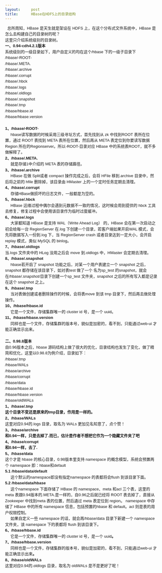 ```yaml
---
layout:     post
title:      HBase在HDFS上的目录结构
---
```

<div id="article_content" class="article_content clearfix csdn-tracking-statistics" data-pid="blog" data-mod="popu_307" data-dsm="post">
								            <link rel="stylesheet" href="https://csdnimg.cn/release/phoenix/template/css/ck_htmledit_views-f76675cdea.css">
						<div class="htmledit_views" id="content_views">
                
<div style="font-family:Verdana, Geneva, Arial, Helvetica, sans-serif;font-size:13px;line-height:19.5px;">
  总所周知，HBase 是天生就是架设在 HDFS 上，在这个分布式文件系统中，HBase 是怎么去构建自己的目录树的呢？</div>
<div style="font-family:Verdana, Geneva, Arial, Helvetica, sans-serif;font-size:13px;line-height:19.5px;">
这里只介绍系统级别的目录树。</div>
<div style="font-family:Verdana, Geneva, Arial, Helvetica, sans-serif;font-size:13px;line-height:19.5px;">
<strong>一、0.94-cdh4.2.1版本</strong></div>
<div style="font-family:Verdana, Geneva, Arial, Helvetica, sans-serif;font-size:13px;line-height:19.5px;">
系统级别的一级目录如下，用户自定义的均在这个/hbase 下的一级子目录下</div>
<div style="font-family:Verdana, Geneva, Arial, Helvetica, sans-serif;font-size:13px;line-height:19.5px;">
/hbase/-ROOT-</div>
<div style="font-family:Verdana, Geneva, Arial, Helvetica, sans-serif;font-size:13px;line-height:19.5px;">
/hbase/.META.</div>
<div style="font-family:Verdana, Geneva, Arial, Helvetica, sans-serif;font-size:13px;line-height:19.5px;">
/hbase/.archive</div>
<div style="font-family:Verdana, Geneva, Arial, Helvetica, sans-serif;font-size:13px;line-height:19.5px;">
/hbase/.corrupt</div>
<div style="font-family:Verdana, Geneva, Arial, Helvetica, sans-serif;font-size:13px;line-height:19.5px;">
/hbase/.hbck</div>
<div style="font-family:Verdana, Geneva, Arial, Helvetica, sans-serif;font-size:13px;line-height:19.5px;">
/hbase/.logs</div>
<div style="font-family:Verdana, Geneva, Arial, Helvetica, sans-serif;font-size:13px;line-height:19.5px;">
/hbase/.oldlogs</div>
<div style="font-family:Verdana, Geneva, Arial, Helvetica, sans-serif;font-size:13px;line-height:19.5px;">
/hbase/.snapshot</div>
<div style="font-family:Verdana, Geneva, Arial, Helvetica, sans-serif;font-size:13px;line-height:19.5px;">
/hbase/.tmp</div>
<div style="font-family:Verdana, Geneva, Arial, Helvetica, sans-serif;font-size:13px;line-height:19.5px;">
/hbase/hbase.id</div>
<div style="font-family:Verdana, Geneva, Arial, Helvetica, sans-serif;font-size:13px;line-height:19.5px;">
/hbase/hbase.version</div>
<div style="font-family:Verdana, Geneva, Arial, Helvetica, sans-serif;font-size:13px;line-height:19.5px;">
 </div>
<div style="font-family:Verdana, Geneva, Arial, Helvetica, sans-serif;font-size:13px;line-height:19.5px;">
<strong>1、/hbase/-ROOT-</strong></div>
<div style="font-family:Verdana, Geneva, Arial, Helvetica, sans-serif;font-size:13px;line-height:19.5px;">
<strong>    </strong> hbase读写数据的时候采用三级寻址方式，首先找到从 zk 中找到ROOT 表所在位置，通过 ROOT 表找到 META 表所在位置，然后再从 META 表定位到你要读写数据Region 所在的Regionserver。所以-ROOT-目录对应 HBase 中的系统表ROOT，就不多做解释了。</div>
<div style="font-family:Verdana, Geneva, Arial, Helvetica, sans-serif;font-size:13px;line-height:19.5px;">
<strong>2、/hbase/.META.</strong></div>
<div style="font-family:Verdana, Geneva, Arial, Helvetica, sans-serif;font-size:13px;line-height:19.5px;">
     就是存储1中介绍的 META 表的存储路径。</div>
<div style="font-family:Verdana, Geneva, Arial, Helvetica, sans-serif;font-size:13px;line-height:19.5px;">
<strong>3、/hbase/.archive</strong></div>
<div style="font-family:Verdana, Geneva, Arial, Helvetica, sans-serif;font-size:13px;line-height:19.5px;">
<strong>     </strong>HBase 在做 Split或者 compact 操作完成之后，会将 HFile 移到.archive 目录中，然后将之前的 hfile 删除掉，该目录由 HMaster 上的一个定时任务定期去清理。</div>
<div style="font-family:Verdana, Geneva, Arial, Helvetica, sans-serif;font-size:13px;line-height:19.5px;">
<strong>4、/hbase/.corrupt</strong></div>
<div style="font-family:Verdana, Geneva, Arial, Helvetica, sans-serif;font-size:13px;line-height:19.5px;">
<strong>     </strong>存储HBase做损坏的日志文件，一般都是为空的。<strong> </strong></div>
<div style="font-family:Verdana, Geneva, Arial, Helvetica, sans-serif;font-size:13px;line-height:19.5px;">
<strong>5、/hbase/.hbck</strong></div>
<div style="font-family:Verdana, Geneva, Arial, Helvetica, sans-serif;font-size:13px;line-height:19.5px;">
     HBase 运维过程中偶尔会遇到元数据不一致的情况，这时候会用到提供的 hbck 工具去修复，修复过程中会使用该目录作为临时过度缓冲。</div>
<div style="font-family:Verdana, Geneva, Arial, Helvetica, sans-serif;font-size:13px;line-height:19.5px;">
<strong>6、/hbase/.logs</strong></div>
<div style="font-family:Verdana, Geneva, Arial, Helvetica, sans-serif;font-size:13px;line-height:19.5px;">
<strong>     </strong>大家都知道 HBase 是支持 WAL（Write Ahead Log） 的，HBase 会在第一次启动之初会给每一台 RegionServer 在.log 下创建一个目录，若客户端如果开启WAL 模式，会先将数据写入一份到.log 下，当 RegionServer crash 或者目录达到一定大小，会开启 replay 模式，类似 MySQL 的 binlog。</div>
<div style="font-family:Verdana, Geneva, Arial, Helvetica, sans-serif;font-size:13px;line-height:19.5px;">
<strong>7、/hbase/.oldlogs</strong></div>
<div style="font-family:Verdana, Geneva, Arial, Helvetica, sans-serif;font-size:13px;line-height:19.5px;">
当.logs 文件夹中的 HLog 没用之后会 move 到.oldlogs 中，HMaster 会定期去清理。</div>
<div style="font-family:Verdana, Geneva, Arial, Helvetica, sans-serif;font-size:13px;line-height:19.5px;">
<strong>8、/hbase/.snapshot</strong></div>
<div style="font-family:Verdana, Geneva, Arial, Helvetica, sans-serif;font-size:13px;line-height:19.5px;">
<strong>     </strong>hbase若开启了 snapshot 功能之后，对某一个用户表建立一个 snapshot 之后，snapshot 都存储在该目录下，如对表test 做了一个 名为sp_test 的snapshot，就会在/hbase/.snapshot/目录下创建一个sp_test 文件夹，snapshot 之后的所有写入都是记录在这个 snapshot 之上。</div>
<div style="font-family:Verdana, Geneva, Arial, Helvetica, sans-serif;font-size:13px;line-height:19.5px;">
<strong>9、/hbase/.tmp</strong></div>
<div style="font-family:Verdana, Geneva, Arial, Helvetica, sans-serif;font-size:13px;line-height:19.5px;">
     当对表做创建或者删除操作的时候，会将表move 到该 tmp 目录下，然后再去做处理操作。</div>
<div style="font-family:Verdana, Geneva, Arial, Helvetica, sans-serif;font-size:13px;line-height:19.5px;">
<strong>10、/hbase/hbase.id</strong></div>
<div style="font-family:Verdana, Geneva, Arial, Helvetica, sans-serif;font-size:13px;line-height:19.5px;">
     它是一个文件，存储集群唯一的 cluster id 号，是一个 uuid。</div>
<div style="font-family:Verdana, Geneva, Arial, Helvetica, sans-serif;font-size:13px;line-height:19.5px;">
<strong>11、/hbase/hbase.version</strong></div>
<div style="font-family:Verdana, Geneva, Arial, Helvetica, sans-serif;font-size:13px;line-height:19.5px;">
     同样也是一个文件，存储集群的版本号，貌似是加密的，看不到，只能通过web-ui 才能正确显示出来。</div>
<div style="font-family:Verdana, Geneva, Arial, Helvetica, sans-serif;font-size:13px;line-height:19.5px;">
 </div>
<div style="font-family:Verdana, Geneva, Arial, Helvetica, sans-serif;font-size:13px;line-height:19.5px;">
<strong>二、0.98.8版本</strong></div>
<div style="font-family:Verdana, Geneva, Arial, Helvetica, sans-serif;font-size:13px;line-height:19.5px;">
自0.96版本之后，hbase 源码结构上做了很大的优化，目录结构也发生了变化，做了精简和优化，这里以0.98.8为例介绍，目录如下：</div>
<div style="font-family:Verdana, Geneva, Arial, Helvetica, sans-serif;font-size:13px;line-height:19.5px;">
/hbase/.tmp</div>
<div style="font-family:Verdana, Geneva, Arial, Helvetica, sans-serif;font-size:13px;line-height:19.5px;">
/hbase/WALs</div>
<div style="font-family:Verdana, Geneva, Arial, Helvetica, sans-serif;font-size:13px;line-height:19.5px;">
/hbase/archive</div>
<div style="font-family:Verdana, Geneva, Arial, Helvetica, sans-serif;font-size:13px;line-height:19.5px;">
/hbase/corrupt</div>
<div style="font-family:Verdana, Geneva, Arial, Helvetica, sans-serif;font-size:13px;line-height:19.5px;">
/hbase/data</div>
<div style="font-family:Verdana, Geneva, Arial, Helvetica, sans-serif;font-size:13px;line-height:19.5px;">
/hbase/hbase.id</div>
<div style="font-family:Verdana, Geneva, Arial, Helvetica, sans-serif;font-size:13px;line-height:19.5px;">
/hbase/hbase.version</div>
<div style="font-family:Verdana, Geneva, Arial, Helvetica, sans-serif;font-size:13px;line-height:19.5px;">
/hbase/oldWALs</div>
<div style="font-family:Verdana, Geneva, Arial, Helvetica, sans-serif;font-size:13px;line-height:19.5px;">
<strong>1、/hbase/.tmp</strong></div>
<div style="font-family:Verdana, Geneva, Arial, Helvetica, sans-serif;font-size:13px;line-height:19.5px;">
<strong>这个目录不变还是原来的tmp目录，作用是一样的。</strong></div>
<div style="font-family:Verdana, Geneva, Arial, Helvetica, sans-serif;font-size:13px;line-height:19.5px;">
<strong>2、/hbase/WALs</strong></div>
<div style="font-family:Verdana, Geneva, Arial, Helvetica, sans-serif;font-size:13px;line-height:19.5px;">
这里对应0.94的.logs 目录，取名为 WALs 更加见名知意了，点个赞！</div>
<div style="font-family:Verdana, Geneva, Arial, Helvetica, sans-serif;font-size:13px;line-height:19.5px;">
<strong>3、/hbase/archive</strong></div>
<div style="font-family:Verdana, Geneva, Arial, Helvetica, sans-serif;font-size:13px;line-height:19.5px;">
<strong>和0.94一样，只是去掉了.而已，估计是作者不想把它作为一个隐藏文件夹了吧</strong></div>
<div style="font-family:Verdana, Geneva, Arial, Helvetica, sans-serif;font-size:13px;line-height:19.5px;">
<strong>4、/hbase/corrupt</strong></div>
<div style="font-family:Verdana, Geneva, Arial, Helvetica, sans-serif;font-size:13px;line-height:19.5px;">
<strong>和0.94一样，去了.</strong></div>
<div style="font-family:Verdana, Geneva, Arial, Helvetica, sans-serif;font-size:13px;line-height:19.5px;">
<strong>5、/hbase/data</strong></div>
<div style="font-family:Verdana, Geneva, Arial, Helvetica, sans-serif;font-size:13px;line-height:19.5px;">
这个才是 hbase 的核心目录，0.98版本里支持 namespace 的概念模型，系统会预置两个 namespace 即：hbase和default</div>
<div style="font-family:Verdana, Geneva, Arial, Helvetica, sans-serif;font-size:13px;line-height:19.5px;">
<strong>5.1 /hbase/data/default</strong></div>
<div style="font-family:Verdana, Geneva, Arial, Helvetica, sans-serif;font-size:13px;line-height:19.5px;">
     这个默认的namespace即没有指定namespace 的表都将会flush 到该目录下面。</div>
<div style="font-family:Verdana, Geneva, Arial, Helvetica, sans-serif;font-size:13px;line-height:19.5px;">
<strong>5.2 /hbase/data/hbase</strong></div>
<div style="font-family:Verdana, Geneva, Arial, Helvetica, sans-serif;font-size:13px;line-height:19.5px;">
     这个namespace 下面存储了 HBase 的 namespace、meta 和acl 三个表，这里的 meta 表跟0.94版本的.META.是一样的，自0.96之后就已经将 ROOT 表去掉了，直接从Zookeeper 中找到meta 表的位置，然后通过 meta 表定位到 region。 namespace 中存储了 HBase 中的所有 namespace 信息，包括预置的hbase 和 default。acl 则是表的用户权限控制。</div>
<div style="font-family:Verdana, Geneva, Arial, Helvetica, sans-serif;font-size:13px;line-height:19.5px;">
     如果自定义一些 namespace 的话，就会再/hbase/data 目录下新建一个 namespace 文件夹，该 namespace 下的表都将 flush 到该目录下。</div>
<div style="font-family:Verdana, Geneva, Arial, Helvetica, sans-serif;font-size:13px;line-height:19.5px;">
<strong>6、/hbase/hbase.id</strong></div>
<div style="font-family:Verdana, Geneva, Arial, Helvetica, sans-serif;font-size:13px;line-height:19.5px;">
<strong>     </strong>它是一个文件，存储集群唯一的 cluster id 号，是一个 uuid<strong>。<br></strong></div>
<div style="font-family:Verdana, Geneva, Arial, Helvetica, sans-serif;font-size:13px;line-height:19.5px;">
<strong>7、/hbase/hbase.version</strong></div>
<div style="font-family:Verdana, Geneva, Arial, Helvetica, sans-serif;font-size:13px;line-height:19.5px;">
<strong>     </strong>同样也是一个文件，存储集群的版本号，貌似是加密的，看不到，只能通过web-ui 才能正确显示出来<strong>。<br></strong></div>
<div style="font-family:Verdana, Geneva, Arial, Helvetica, sans-serif;font-size:13px;line-height:19.5px;">
<strong>8、/hbase/oldWALs</strong></div>
<div style="font-family:Verdana, Geneva, Arial, Helvetica, sans-serif;font-size:13px;line-height:19.5px;">
这里对应0.94的.oldlogs 目录，取名为 oldWALs 是不是更好了呢！</div>
            </div>
                </div>